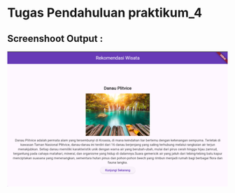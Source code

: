 # Tugas Pendahuluan praktikum_4

## Screenshoot Output : 
![image](04_Antarmuka_Pengguna/TP/praktikum_4/assets/danau_plitvice.png)